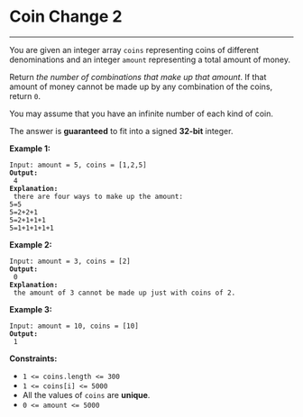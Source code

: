 # Coin Change 2

***

You are given an integer array `coins` representing coins of different denominations and an integer `amount` representing a total amount of money.

Return _the number of combinations that make up that amount_. If that amount of money cannot be made up by any combination of the coins, return `0`.

You may assume that you have an infinite number of each kind of coin.

The answer is **guaranteed** to fit into a signed **32-bit** integer.

&#x20;

**Example 1:**

<pre><code>Input: amount = 5, coins = [1,2,5]
<strong>Output:
</strong> 4
<strong>Explanation:
</strong> there are four ways to make up the amount:
5=5
5=2+2+1
5=2+1+1+1
5=1+1+1+1+1</code></pre>

**Example 2:**

<pre><code>Input: amount = 3, coins = [2]
<strong>Output:
</strong> 0
<strong>Explanation:
</strong> the amount of 3 cannot be made up just with coins of 2.</code></pre>

**Example 3:**

<pre><code>Input: amount = 10, coins = [10]
<strong>Output:
</strong> 1</code></pre>

&#x20;

**Constraints:**

* `1 <= coins.length <= 300`
* `1 <= coins[i] <= 5000`
* All the values of `coins` are **unique**.
* `0 <= amount <= 5000`
